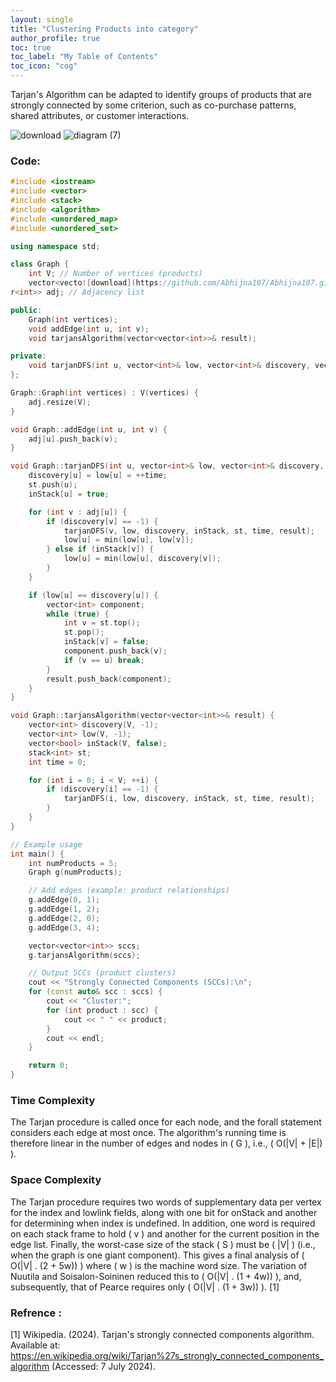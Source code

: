 ```yaml
---
layout: single
title: "Clustering Products into category"
author_profile: true
toc: true
toc_label: "My Table of Contents"
toc_icon: "cog"
---
```



Tarjan's Algorithm can be adapted to identify groups of products that are strongly connected by some criterion, such as co-purchase patterns, shared attributes, or customer interactions.

![download](https://github.com/Abhijna107/Abhijna107.github.io/assets/105065886/6ea9e29f-c5ec-4ea8-8946-832c904e27e4)
![diagram (7)](https://github.com/Abhijna107/Abhijna107.github.io/assets/105065886/6bc4eb43-88b1-48d1-bfab-a746b5c82e97)

### Code:
```cpp
#include <iostream>
#include <vector>
#include <stack>
#include <algorithm>
#include <unordered_map>
#include <unordered_set>

using namespace std;

class Graph {
    int V; // Number of vertices (products)
    vector<vecto![download](https://github.com/Abhijna107/Abhijna107.github.io/assets/105065886/f2a202e1-b976-4ae9-8316-cb54c32ee170)
r<int>> adj; // Adjacency list

public:
    Graph(int vertices);
    void addEdge(int u, int v);
    void tarjansAlgorithm(vector<vector<int>>& result);

private:
    void tarjanDFS(int u, vector<int>& low, vector<int>& discovery, vector<bool>& inStack, stack<int>& st, int& time, vector<vector<int>>& result);
};

Graph::Graph(int vertices) : V(vertices) {
    adj.resize(V);
}

void Graph::addEdge(int u, int v) {
    adj[u].push_back(v);
}

void Graph::tarjanDFS(int u, vector<int>& low, vector<int>& discovery, vector<bool>& inStack, stack<int>& st, int& time, vector<vector<int>>& result) {
    discovery[u] = low[u] = ++time;
    st.push(u);
    inStack[u] = true;

    for (int v : adj[u]) {
        if (discovery[v] == -1) {
            tarjanDFS(v, low, discovery, inStack, st, time, result);
            low[u] = min(low[u], low[v]);
        } else if (inStack[v]) {
            low[u] = min(low[u], discovery[v]);
        }
    }

    if (low[u] == discovery[u]) {
        vector<int> component;
        while (true) {
            int v = st.top();
            st.pop();
            inStack[v] = false;
            component.push_back(v);
            if (v == u) break;
        }
        result.push_back(component);
    }
}

void Graph::tarjansAlgorithm(vector<vector<int>>& result) {
    vector<int> discovery(V, -1);
    vector<int> low(V, -1);
    vector<bool> inStack(V, false);
    stack<int> st;
    int time = 0;

    for (int i = 0; i < V; ++i) {
        if (discovery[i] == -1) {
            tarjanDFS(i, low, discovery, inStack, st, time, result);
        }
    }
}

// Example usage
int main() {
    int numProducts = 5;
    Graph g(numProducts);

    // Add edges (example: product relationships)
    g.addEdge(0, 1);
    g.addEdge(1, 2);
    g.addEdge(2, 0);
    g.addEdge(3, 4);

    vector<vector<int>> sccs;
    g.tarjansAlgorithm(sccs);

    // Output SCCs (product clusters)
    cout << "Strongly Connected Components (SCCs):\n";
    for (const auto& scc : sccs) {
        cout << "Cluster:";
        for (int product : scc) {
            cout << " " << product;
        }
        cout << endl;
    }

    return 0;
}

```
### Time Complexity

The Tarjan procedure is called once for each node, and the forall statement considers each edge at most once. The algorithm's running time is therefore linear in the number of edges and nodes in \( G \), i.e., \( O(|V| + |E|) \).

### Space Complexity

The Tarjan procedure requires two words of supplementary data per vertex for the index and lowlink fields, along with one bit for onStack and another for determining when index is undefined. In addition, one word is required on each stack frame to hold \( v \) and another for the current position in the edge list. Finally, the worst-case size of the stack \( S \) must be \( |V| \) (i.e., when the graph is one giant component). This gives a final analysis of \( O(|V| . (2 + 5w)) \) where \( w \) is the machine word size. The variation of Nuutila and Soisalon-Soininen reduced this to \( O(|V| . (1 + 4w)) \), and, subsequently, that of Pearce requires only \( O(|V| . (1 + 3w)) \). [1]

### Refrence : 

[1] Wikipedia. (2024). Tarjan's strongly connected components algorithm. Available at: https://en.wikipedia.org/wiki/Tarjan%27s_strongly_connected_components_algorithm (Accessed: 7 July 2024).
